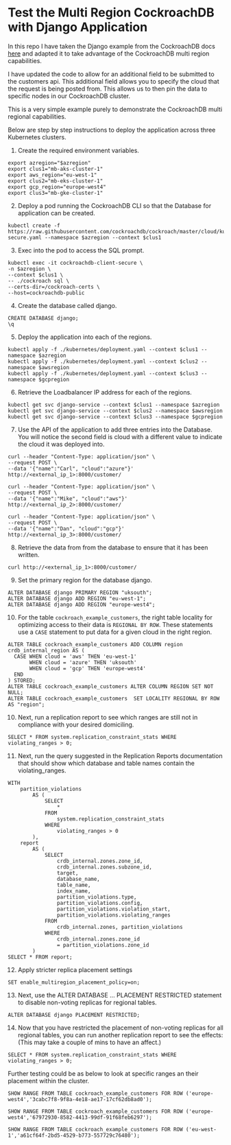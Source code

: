 # Test the Multi Region CockroachDB with Django Application

In this repo I have taken the Django example from the CockroachDB docs [here](https://www.cockroachlabs.com/docs/stable/build-a-python-app-with-cockroachdb-django.html) and adapted it to take advantage of the CockroachDB multi region capabilities.

I have updated the code to allow for an additional field to be submitted to the customers api. This additional field allows you to specify the cloud that the request is being posted from. This allows us to then pin the data to specific nodes in our CockroachDB cluster.

This is a very simple example purely to demonstrate the CockroachDB multi regional capabilities.

Below are step by step instructions to deploy the application across three Kubernetes clusters.


1. Create the required environment variables.
```
export azregion="$azregion"
export clus1="mb-aks-cluster-1"
export aws_region="eu-west-1"
export clus2="mb-eks-cluster-1"
export gcp_region="europe-west4"
export clus3="mb-gke-cluster-1"
```


2. Deploy a pod running the CockroachDB CLI so that the Database for application can be created.
```
kubectl create -f https://raw.githubusercontent.com/cockroachdb/cockroach/master/cloud/kubernetes/multiregion/client-secure.yaml --namespace $azregion --context $clus1
```

3. Exec into the pod to access the SQL prompt.
```
kubectl exec -it cockroachdb-client-secure \
-n $azregion \
--context $clus1 \
-- ./cockroach sql \
--certs-dir=/cockroach-certs \
--host=cockroachdb-public
```

4. Create the database called django.
```
CREATE DATABASE django;
\q
```

5. Deploy the application into each of the regions.
```
kubectl apply -f ./kubernetes/deployment.yaml --context $clus1 --namespace $azregion
kubectl apply -f ./kubernetes/deployment.yaml --context $clus2 --namespace $awsregion
kubectl apply -f ./kubernetes/deployment.yaml --context $clus3 --namespace $gcpregion
```

6. Retrieve the Loadbalancer IP address for each of the regions.
```
kubectl get svc django-service --context $clus1 --namespace $azregion
kubectl get svc django-service --context $clus2 --namespace $awsregion
kubectl get svc django-service --context $clus3 --namespace $gcpregion
```

7. Use the API of the application to add three entries into the Database. You will notice the second field is cloud with a different value to indicate the cloud it was deployed into.
```
curl --header "Content-Type: application/json" \
--request POST \
--data '{"name":"Carl", "cloud":"azure"}' http://<external_ip_1>:8000/customer/

curl --header "Content-Type: application/json" \
--request POST \
--data '{"name":"Mike", "cloud":"aws"}' http://<external_ip_2>:8000/customer/

curl --header "Content-Type: application/json" \
--request POST \
--data '{"name":"Dan", "cloud":"gcp"}' http://<external_ip_3>:8000/customer/
```

8. Retrieve the data from from the database to ensure that it has been written.
```
curl http://<external_ip_1>:8000/customer/
```

9. Set the primary region for the database django.
```
ALTER DATABASE django PRIMARY REGION "uksouth";
ALTER DATABASE django ADD REGION "eu-west-1";
ALTER DATABASE django ADD REGION "europe-west4";
```

10. For the table `cockroach_example_customers`, the right table locality for optimizing access to their data is `REGIONAL BY ROW`. These statements use a `CASE` statement to put data for a given cloud in the right region.
```
ALTER TABLE cockroach_example_customers ADD COLUMN region crdb_internal_region AS (
  CASE WHEN cloud = 'aws' THEN 'eu-west-1'
       WHEN cloud = 'azure' THEN 'uksouth'
       WHEN cloud = 'gcp' THEN 'europe-west4'
  END
) STORED;
ALTER TABLE cockroach_example_customers ALTER COLUMN REGION SET NOT NULL;
ALTER TABLE cockroach_example_customers  SET LOCALITY REGIONAL BY ROW AS "region";
```

10. Next, run a replication report to see which ranges are still not in compliance with your desired domiciling.
```
SELECT * FROM system.replication_constraint_stats WHERE violating_ranges > 0;
```

11. Next, run the query suggested in the Replication Reports documentation that should show which database and table names contain the violating_ranges.
```
WITH
    partition_violations
        AS (
            SELECT
                *
            FROM
                system.replication_constraint_stats
            WHERE
                violating_ranges > 0
        ),
    report
        AS (
            SELECT
                crdb_internal.zones.zone_id,
                crdb_internal.zones.subzone_id,
                target,
                database_name,
                table_name,
                index_name,
                partition_violations.type,
                partition_violations.config,
                partition_violations.violation_start,
                partition_violations.violating_ranges
            FROM
                crdb_internal.zones, partition_violations
            WHERE
                crdb_internal.zones.zone_id
                = partition_violations.zone_id
        )
SELECT * FROM report;
```

12. Apply stricter replica placement settings
```
SET enable_multiregion_placement_policy=on;
```

13. Next, use the ALTER DATABASE ... PLACEMENT RESTRICTED statement to disable non-voting replicas for regional tables.
```
ALTER DATABASE django PLACEMENT RESTRICTED;
```

14. Now that you have restricted the placement of non-voting replicas for all regional tables, you can run another replication report to see the effects:
(This may take a couple of mins to have an affect.)
```
SELECT * FROM system.replication_constraint_stats WHERE violating_ranges > 0;
```


Further testing could be as below to look at specific ranges an their placement within the cluster.
```
SHOW RANGE FROM TABLE cockroach_example_customers FOR ROW ('europe-west4','3cabc7f8-9f8a-4e18-ae17-17cf62db8ad0');

SHOW RANGE FROM TABLE cockroach_example_customers FOR ROW ('europe-west4','67972930-8582-4413-99df-91f68feb6297');

SHOW RANGE FROM TABLE cockroach_example_customers FOR ROW ('eu-west-1','a61cf64f-2bd5-4529-b773-557729c76480');
```

